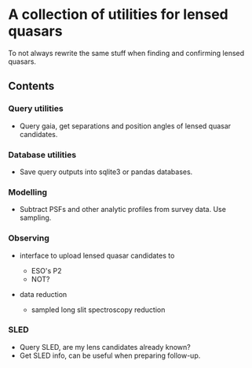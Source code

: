 # A collection of utilities for lensed quasars
To not always rewrite the same stuff when finding and confirming lensed quasars.

## Contents

### Query utilities
- Query gaia, get separations and position angles of lensed quasar candidates.

### Database utilities
- Save query outputs into sqlite3 or pandas databases.

### Modelling
- Subtract PSFs and other analytic profiles from survey data. Use sampling.

### Observing
- interface to upload lensed quasar candidates to
   - ESO's P2 
   - NOT?

- data reduction 
   - sampled long slit spectroscopy reduction

### SLED
- Query SLED, are my lens candidates already known?
- Get SLED info, can be useful when preparing follow-up.

